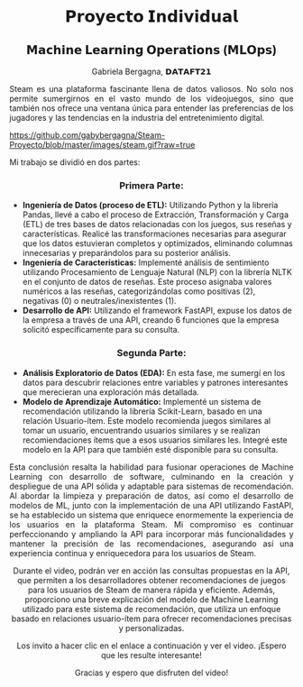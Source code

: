 <h1 align="center">𝗣𝗿𝗼𝘆𝗲𝗰𝘁𝗼 𝗜𝗻𝗱𝗶𝘃𝗶𝗱𝘂𝗮𝗹</h1>
<h2 align="center">𝗠𝗮𝗰𝗵𝗶𝗻𝗲 𝗟𝗲𝗮𝗿𝗻𝗶𝗻𝗴 𝗢𝗽𝗲𝗿𝗮𝘁𝗶𝗼𝗻𝘀 (𝗠𝗟𝗢𝗽𝘀)</h2>

<p align="center">Gabriela Bergagna, 𝗗𝗔𝗧𝗔𝗙𝗧𝟮𝟭</p>

<p align="justify">Steam es una plataforma fascinante llena de datos valiosos. No solo nos permite sumergirnos en el vasto mundo de los videojuegos, sino que también nos ofrece una ventana única para entender las preferencias de los jugadores y las tendencias en la industria del entretenimiento digital.</p>

https://github.com/gabybergagna/Steam-Proyecto/blob/master/images/steam.gif?raw=true

<p align="justify">Mi trabajo se dividió en dos partes:</p>

<h3 align="center">Primera Parte:</h3>

<ul>
  <li><b>Ingeniería de Datos (proceso de ETL):</b> Utilizando Python y la librería Pandas, llevé a cabo el proceso de Extracción, Transformación y Carga (ETL) de tres bases de datos relacionadas con los juegos, sus reseñas y características. Realicé las transformaciones necesarias para asegurar que los datos estuvieran completos y optimizados, eliminando columnas innecesarias y preparándolos para su posterior análisis.</li>
  <li><b>Ingeniería de Características:</b> Implementé análisis de sentimiento utilizando Procesamiento de Lenguaje Natural (NLP) con la librería NLTK en el conjunto de datos de reseñas. Este proceso asignaba valores numéricos a las reseñas, categorizándolas como positivas (2), negativas (0) o neutrales/inexistentes (1).</li>
  <li><b>Desarrollo de API:</b> Utilizando el framework FastAPI, expuse los datos de la empresa a través de una API, creando 6 funciones que la empresa solicitó específicamente para su consulta.</li>
</ul>

<h3 align="center">Segunda Parte:</h3>

<ul>
  <li><b>Análisis Exploratorio de Datos (EDA):</b> En esta fase, me sumergí en los datos para descubrir relaciones entre variables y patrones interesantes que merecieran una exploración más detallada.</li>
  <li><b>Modelo de Aprendizaje Automático:</b> Implementé un sistema de recomendación utilizando la librería Scikit-Learn, basado en una relación Usuario-ítem. Este modelo recomienda juegos similares al tomar un usuario, encuentrando usuarios similares y se realizan recomiendaciones ítems que a esos usuarios similares les. Integré este modelo en la API para que también esté disponible para su consulta.</li>
</ul>

<p align="justify">Esta conclusión resalta la habilidad para fusionar operaciones de Machine Learning con desarrollo de software, culminando en la creación y despliegue de una API sólida y adaptable para sistemas de recomendación. Al abordar la limpieza y preparación de datos, así como el desarrollo de modelos de ML, junto con la implementación de una API utilizando FastAPI, se ha establecido un sistema que enriquece enormemente la experiencia de los usuarios en la plataforma Steam. Mi compromiso es continuar perfeccionando y ampliando la API para incorporar más funcionalidades y mantener la precisión de las recomendaciones, asegurando así una experiencia continua y enriquecedora para los usuarios de Steam.</p>

<p align="center">Durante el video, podrán ver en acción las consultas propuestas en la API, que permiten a los desarrolladores obtener recomendaciones de juegos para los usuarios de Steam de manera rápida y eficiente. Además, proporciono una breve explicación del modelo de Machine Learning utilizado para este sistema de recomendación, que utiliza un enfoque basado en relaciones usuario-ítem para ofrecer recomendaciones precisas y personalizadas.</p>

<p align="center">Los invito a hacer clic en el enlace a continuación y ver el video. ¡Espero que les resulte interesante!</p>

<p align="center">Gracias y espero que disfruten del video!</p>
